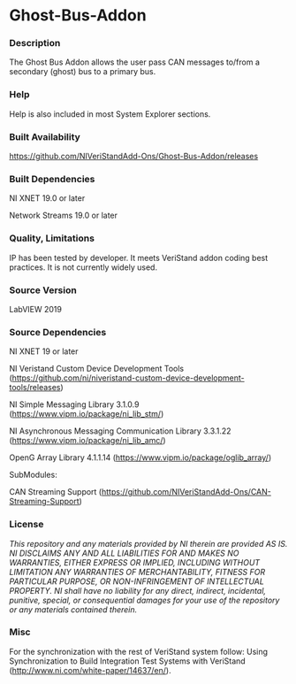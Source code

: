 Ghost-Bus-Addon
===================

### Description ###

The Ghost Bus Addon allows the user pass CAN messages to/from a secondary (ghost) bus to a primary bus.

### Help ###

Help is also included in most System Explorer sections.

### Built Availability ###

https://github.com/NIVeriStandAdd-Ons/Ghost-Bus-Addon/releases

### Built Dependencies ###

NI XNET 19.0 or later

Network Streams 19.0 or later

### Quality, Limitations ###

IP has been tested by developer. It meets VeriStand addon coding best practices. It is not currently widely used. 

### Source Version ###

LabVIEW 2019

### Source Dependencies ###

NI XNET 19 or later

NI Veristand Custom Device Development Tools (https://github.com/ni/niveristand-custom-device-development-tools/releases)

NI Simple Messaging Library 3.1.0.9 (https://www.vipm.io/package/ni_lib_stm/)

NI Asynchronous Messaging Communication Library 3.3.1.22 (https://www.vipm.io/package/ni_lib_amc/)

OpenG Array Library 4.1.1.14 (https://www.vipm.io/package/oglib_array/)

SubModules:

CAN Streaming Support (https://github.com/NIVeriStandAdd-Ons/CAN-Streaming-Support)

### License ###

*This repository and any materials provided by NI therein are provided AS IS. NI DISCLAIMS ANY AND ALL LIABILITIES FOR AND MAKES NO WARRANTIES, EITHER EXPRESS OR IMPLIED, INCLUDING WITHOUT LIMITATION ANY WARRANTIES OF MERCHANTABILITY, FITNESS FOR  PARTICULAR PURPOSE, OR NON-INFRINGEMENT OF INTELLECTUAL PROPERTY. NI shall have no liability for any direct, indirect, incidental, punitive, special, or consequential damages for your use of the repository or any materials contained therein.*

### Misc ###

For the synchronization with the rest of VeriStand system follow: Using Synchronization to Build Integration Test Systems with VeriStand (http://www.ni.com/white-paper/14637/en/).
